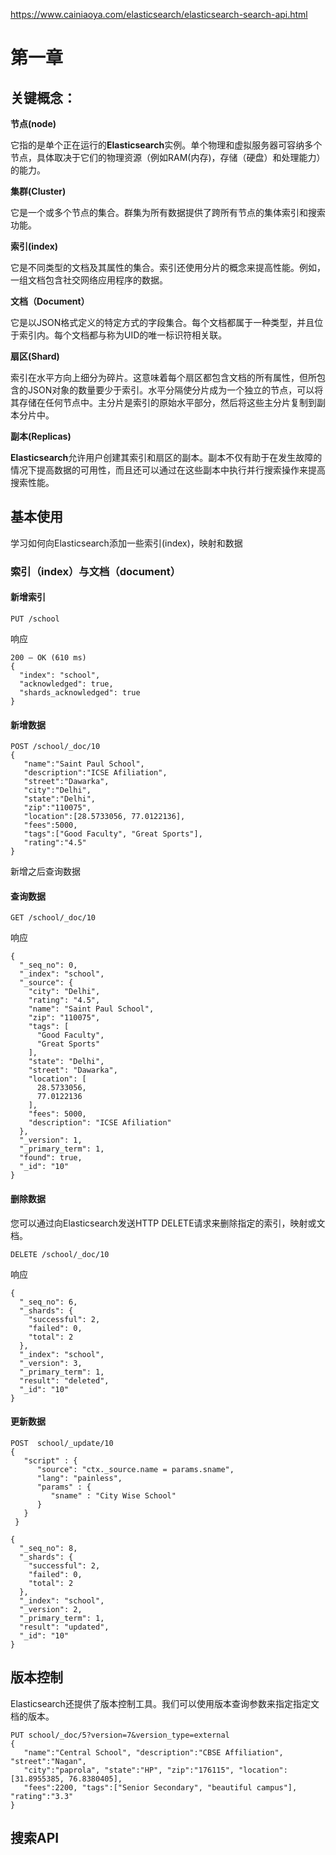 https://www.cainiaoya.com/elasticsearch/elasticsearch-search-api.html
# 第一章

## 关键概念：

**节点(node)**

它指的是单个正在运行的**Elasticsearch**实例。单个物理和虚拟服务器可容纳多个节点，具体取决于它们的物理资源（例如RAM(内存)，存储（硬盘）和处理能力）的能力。  

**集群(Cluster)**

它是一个或多个节点的集合。群集为所有数据提供了跨所有节点的集体索引和搜索功能。  

**索引(index)**

它是不同类型的文档及其属性的集合。索引还使用分片的概念来提高性能。例如，一组文档包含社交网络应用程序的数据。  

**文档（Document）**

它是以JSON格式定义的特定方式的字段集合。每个文档都属于一种类型，并且位于索引内。每个文档都与称为UID的唯一标识符相关联。  

**扇区(Shard)**

索引在水平方向上细分为碎片。这意味着每个扇区都包含文档的所有属性，但所包含的JSON对象的数量要少于索引。水平分隔使分片成为一个独立的节点，可以将其存储在任何节点中。主分片是索引的原始水平部分，然后将这些主分片复制到副本分片中。  

**副本(Replicas)**

**Elasticsearch**允许用户创建其索引和扇区的副本。副本不仅有助于在发生故障的情况下提高数据的可用性，而且还可以通过在这些副本中执行并行搜索操作来提高搜索性能。  

## 基本使用

学习如何向Elasticsearch添加一些索引(index)，映射和数据

### 索引（index）与文档（document）

#### 新增索引

```
PUT /school
```

响应

```
200 — OK (610 ms)
{
  "index": "school",
  "acknowledged": true,
  "shards_acknowledged": true
}
```

#### 新增数据

```
POST /school/_doc/10
{
   "name":"Saint Paul School", 
   "description":"ICSE Afiliation",
   "street":"Dawarka", 
   "city":"Delhi", 
   "state":"Delhi", 
   "zip":"110075",
   "location":[28.5733056, 77.0122136], 
   "fees":5000,
   "tags":["Good Faculty", "Great Sports"], 
   "rating":"4.5"
}
```

新增之后查询数据

#### 查询数据

```
GET /school/_doc/10
```

响应

```
{
  "_seq_no": 0,
  "_index": "school",
  "_source": {
    "city": "Delhi",
    "rating": "4.5",
    "name": "Saint Paul School",
    "zip": "110075",
    "tags": [
      "Good Faculty",
      "Great Sports"
    ],
    "state": "Delhi",
    "street": "Dawarka",
    "location": [
      28.5733056,
      77.0122136
    ],
    "fees": 5000,
    "description": "ICSE Afiliation"
  },
  "_version": 1,
  "_primary_term": 1,
  "found": true,
  "_id": "10"
}
```

#### 删除数据

您可以通过向Elasticsearch发送HTTP DELETE请求来删除指定的索引，映射或文档。

```
DELETE /school/_doc/10
```

响应

```
{
  "_seq_no": 6,
  "_shards": {
    "successful": 2,
    "failed": 0,
    "total": 2
  },
  "_index": "school",
  "_version": 3,
  "_primary_term": 1,
  "result": "deleted",
  "_id": "10"
}
```

#### 更新数据

```
POST  school/_update/10
{
   "script" : {
      "source": "ctx._source.name = params.sname",
      "lang": "painless",
      "params" : {
         "sname" : "City Wise School"
      }
   }
 }
```

```
{
  "_seq_no": 8,
  "_shards": {
    "successful": 2,
    "failed": 0,
    "total": 2
  },
  "_index": "school",
  "_version": 2,
  "_primary_term": 1,
  "result": "updated",
  "_id": "10"
}
```



## 版本控制

Elasticsearch还提供了版本控制工具。我们可以使用版本查询参数来指定指定文档的版本。

```
PUT school/_doc/5?version=7&version_type=external
{
   "name":"Central School", "description":"CBSE Affiliation", "street":"Nagan",
   "city":"paprola", "state":"HP", "zip":"176115", "location":[31.8955385, 76.8380405],
   "fees":2200, "tags":["Senior Secondary", "beautiful campus"], "rating":"3.3"
}
```

## 搜索API



